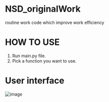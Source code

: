 # NSD_originalWork
routine work code which improve work efficiency

# HOW TO USE
1. Run main.py file.
2. Pick a function you want to use.

# User interface
![image](https://user-images.githubusercontent.com/47413765/219624810-796aacce-d24b-44f3-a307-84f2293dba97.png)
